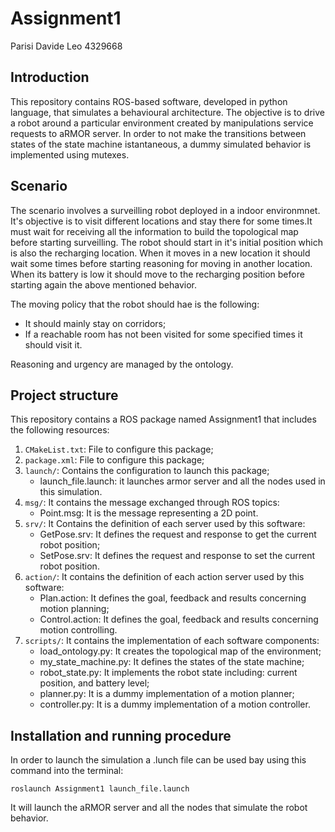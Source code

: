 # Assignment1

Parisi Davide Leo 4329668 

## Introduction ##

This repository contains ROS-based software, developed in python language, that simulates a behavioural architecture. The objective is to drive a robot around a particular environment created by manipulations service requests to aRMOR server. In order to not make the transitions between states of the state machine istantaneous, a dummy simulated behavior is implemented using mutexes.

## Scenario ##

The scenario involves a surveilling robot deployed in a indoor environmnet. It's objective is to visit different locations and stay there for some times.It must wait for receiving all the information to build the topological map before starting surveilling. The robot should start in it's initial position which is also the recharging location. When it moves in a new location it should wait some times before starting reasoning for moving in another location.
When its battery is low it should move to the recharging position before starting again the above mentioned behavior.

The moving policy that the robot should hae is the following:
* It should mainly stay on corridors;
* If a reachable room has not been visited for some specified times it should visit it.

Reasoning and urgency are managed by the ontology.

## Project structure ##

This repository contains a ROS package named Assignment1 that includes the following resources:
1. `CMakeList.txt`: File to configure this package;
2. `package.xml`: File to configure this package;
3. `launch/`: Contains the configuration to launch this package;
    * launch_file.launch: it launches armor server and all the nodes used in this simulation.
4. `msg/`: It contains the message exchanged through ROS topics:
    * Point.msg: It is the message representing a 2D point.
5. `srv/`: It Contains the definition of each server used by this software:
    * GetPose.srv: It defines the request and response to get the current robot position;
    * SetPose.srv: It defines the request and response to set the current robot position.
6. `action/`: It contains the definition of each action server used by this software:
    * Plan.action: It defines the goal, feedback and results concerning motion planning;
    * Control.action: It defines the goal, feedback and results concerning motion controlling.
7. `scripts/`: It contains the implementation of each software components:
    * load_ontology.py: It creates the topological map of the environment;
    * my_state_machine.py: It defines the states of the state machine;
    * robot_state.py: It implements the robot state including: current position, and battery level;
    * planner.py: It is a dummy implementation of a motion planner;
    * controller.py: It is a dummy implementation of a motion controller.

## Installation and running procedure ##

In order to launch the simulation a .lunch file can be used bay using this command into the terminal:
```
roslaunch Assignment1 launch_file.launch
```
It will launch the aRMOR server and all the nodes that simulate the robot behavior.
